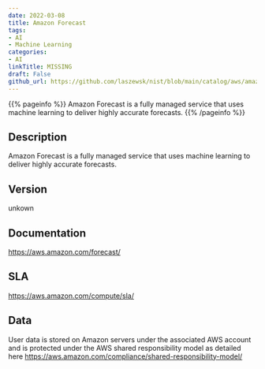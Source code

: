 ```yaml
---
date: 2022-03-08
title: Amazon Forecast
tags: 
- AI
- Machine Learning
categories: 
- AI
linkTitle: MISSING
draft: False         
github_url: https://github.com/laszewsk/nist/blob/main/catalog/aws/amazon-forecast.yaml
---
```


{{% pageinfo %}}
Amazon Forecast is a fully managed service that uses machine learning to deliver highly accurate forecasts.
{{% /pageinfo %}}

## Description

Amazon Forecast is a fully managed service that uses machine learning to deliver highly accurate forecasts.

## Version

unkown

## Documentation

https://aws.amazon.com/forecast/

## SLA

https://aws.amazon.com/compute/sla/

## Data

User data is stored on Amazon servers under the associated AWS account and is protected under the AWS shared responsibility model as detailed here https://aws.amazon.com/compliance/shared-responsibility-model/
